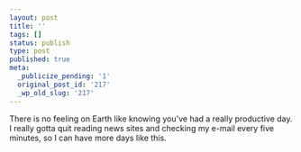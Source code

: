 ```yaml
---
layout: post
title: ''
tags: []
status: publish
type: post
published: true
meta:
  _publicize_pending: '1'
  original_post_id: '217'
  _wp_old_slug: '217'
---
```

There is no feeling on Earth like knowing you've had a really productive day.  I really gotta quit reading news sites and checking my e-mail every five minutes, so I can have more days like this.
